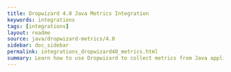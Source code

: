```yaml
---
title: Dropwizard 4.0 Java Metrics Integration
keywords: integrations
tags: [integrations]
layout: readme
source: java/dropwizard-metrics/4.0
sidebar: doc_sidebar
permalink: integrations_dropwizard40_metrics.html
summary: Learn how to use Dropwizard to collect metrics from Java applications.
---
```




